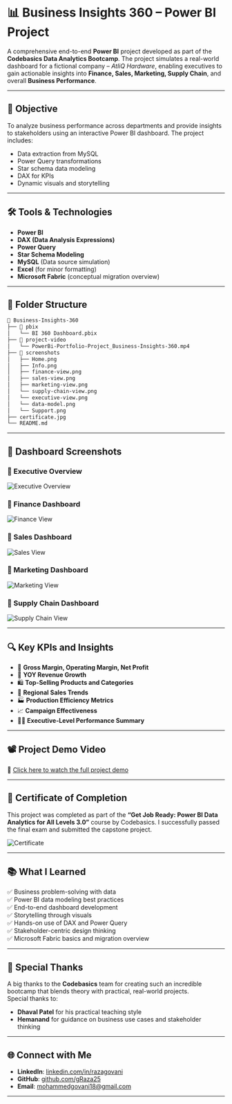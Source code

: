 # 📊 Business Insights 360 – Power BI Project

A comprehensive end-to-end **Power BI** project developed as part of the **Codebasics Data Analytics Bootcamp**. The project simulates a real-world dashboard for a fictional company – *AtliQ Hardware*, enabling executives to gain actionable insights into **Finance, Sales, Marketing, Supply Chain**, and overall **Business Performance**.

---

## 🎯 Objective

To analyze business performance across departments and provide insights to stakeholders using an interactive Power BI dashboard. The project includes:
- Data extraction from MySQL
- Power Query transformations
- Star schema data modeling
- DAX for KPIs
- Dynamic visuals and storytelling

---

## 🛠 Tools & Technologies

- **Power BI**
- **DAX (Data Analysis Expressions)**
- **Power Query**
- **Star Schema Modeling**
- **MySQL** (Data source simulation)
- **Excel** (for minor formatting)
- **Microsoft Fabric** (conceptual migration overview)

---

## 📁 Folder Structure

```bash
📁 Business-Insights-360
├── 📁 pbix
│   └── BI 360 Dashboard.pbix
├── 📁 project-video
│   └── PowerBi-Portfolio-Project_Business-Insights-360.mp4
├── 📁 screenshots
│   ├── Home.png
│   ├── Info.png
│   ├── finance-view.png
│   ├── sales-view.png
│   ├── marketing-view.png
│   └── supply-chain-view.png
│   └── executive-view.png
│   └── data-model.png
│   └── Support.png
├── certificate.jpg
└── README.md
```

---

## 📸 Dashboard Screenshots

### 🔹 Executive Overview  
![Executive Overview](/screenshots/executive-view.png)

### 🔹 Finance Dashboard  
![Finance View](/screenshots/finance-view.png)

### 🔹 Sales Dashboard  
![Sales View](./screenshots/sales-view.png)

### 🔹 Marketing Dashboard  
![Marketing View](./screenshots/marketing-view.png)

### 🔹 Supply Chain Dashboard  
![Supply Chain View](./screenshots/supply-chain-view.png)

---

## 🔍 Key KPIs and Insights

- 🔢 **Gross Margin, Operating Margin, Net Profit**
- 🧮 **YOY Revenue Growth**
- 🛍️ **Top-Selling Products and Categories**
- 📍 **Regional Sales Trends**
- 🏭 **Production Efficiency Metrics**
- 📈 **Campaign Effectiveness**
- 🧑‍💼 **Executive-Level Performance Summary**

---

## 📽️ Project Demo Video

🎥 [Click here to watch the full project demo](/project-video/PowerBi-Portfolio-Project_Business-Insights-360.mp4)

---

## 🏅 Certificate of Completion

This project was completed as part of the **“Get Job Ready: Power BI Data Analytics for All Levels 3.0”** course by Codebasics. I successfully passed the final exam and submitted the capstone project.

![Certificate](./certificate.jpg)

---

## 📚 What I Learned

✅ Business problem-solving with data  
✅ Power BI data modeling best practices  
✅ End-to-end dashboard development  
✅ Storytelling through visuals  
✅ Hands-on use of DAX and Power Query  
✅ Stakeholder-centric design thinking  
✅ Microsoft Fabric basics and migration overview  

---

## 🙏 Special Thanks

A big thanks to the **Codebasics** team for creating such an incredible bootcamp that blends theory with practical, real-world projects.  
Special thanks to:
- **Dhaval Patel** for his practical teaching style  
- **Hemanand** for guidance on business use cases and stakeholder thinking  

---

## 🌐 Connect with Me

- **LinkedIn**: [linkedin.com/in/razagovani](https://linkedin.com/in/razagovani)
- **GitHub**: [github.com/gRaza25](https://github.com/gRaza25)
- **Email**: mohammedgovani18@gmail.com

---
